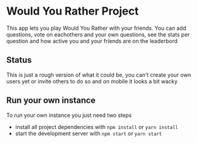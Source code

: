 # Would You Rather Project

This app lets you play Would You Rather with your friends. You can add questions, vote
on eachothers and your own questions, see the stats per question and how active you and
your friends are on the leaderbord

## Status

This is just a rough version of what it could be, you can't create your own users yet or
invite others to do so and on mobile it looks a bit wacky

## Run your own instance

To run your own instance you just need two steps

* install all project dependencies with `npm install` or `yarn install`
* start the development server with `npm start` or `yarn start`